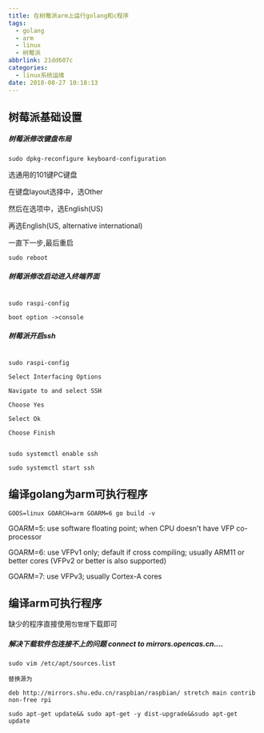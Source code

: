 ```yaml
---
title: 在树莓派arm上运行golang和c程序
tags:
  - golang
  - arm
  - linux
  - 树莓派
abbrlink: 21dd607c
categories:
  - linux系统运维
date: 2018-08-27 10:18:13
---
```



## 树莓派基础设置

##### 树莓派修改键盘布局

```
sudo dpkg-reconfigure keyboard-configuration
```

选通用的101键PC键盘

在键盘layout选择中，选Other

然后在选项中，选English(US)

再选English(US, alternative international)

一直下一步,最后重启

```
sudo reboot
```



##### 树莓派修改启动进入终端界面

```

sudo raspi-config

boot option ->console

```
<!-- more -->


##### 树莓派开启ssh

```

sudo raspi-config

Select Interfacing Options

Navigate to and select SSH

Choose Yes

Select Ok

Choose Finish


sudo systemctl enable ssh

sudo systemctl start ssh
```



## 编译golang为arm可执行程序



```
GOOS=linux GOARCH=arm GOARM=6 go build -v
```



GOARM=5: use software floating point; when CPU doesn't have VFP co-processor

GOARM=6: use VFPv1 only; default if cross compiling; usually ARM11 or better cores (VFPv2 or better is also supported)

GOARM=7: use VFPv3; usually Cortex-A cores



## 编译arm可执行程序

缺少的程序直接使用`包管理`下载即可

##### 解决下载软件包连接不上的问题 connect to mirrors.opencas.cn....

   ```
sudo vim /etc/apt/sources.list 
   
替换源为
   
deb http://mirrors.shu.edu.cn/raspbian/raspbian/ stretch main contrib non-free rpi
   
sudo apt-get update&& sudo apt-get -y dist-upgrade&&sudo apt-get update 
   ```
